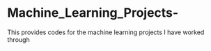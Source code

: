 # Machine_Learning_Projects-
This provides codes for the machine learning projects I have worked through

